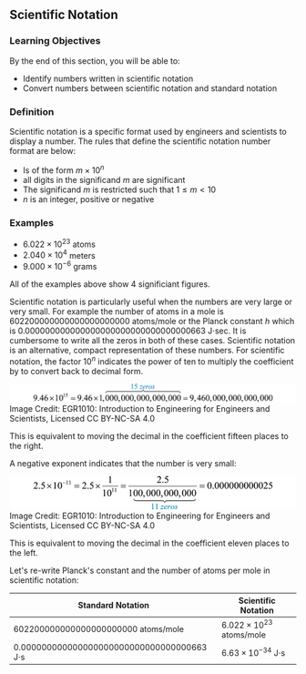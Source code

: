## Scientific Notation

### Learning Objectives

By the end of this section, you will be able to:

 * Identify numbers written in scientific notation
 * Convert numbers between scientific notation and standard notation

 ### Definition

 Scientific notation is a specific format used by engineers and scientists to display a number. The rules that define the scientific notation number format are below:

 * Is of the form $m \times 10^{n}$
 * all digits in the significand $m$ are significant
 * The significand $m$ is restricted such that $1 \leq m < 10$
 * $n$ is an integer, positive or negative

### Examples

 * $6.022 \times 10^{23}$  atoms
 * $2.040 \times 10^{4}$  meters
 * $9.000 \times 10^{-6}$  grams

All of the examples above show 4 significiant figures.

Scientific notation is particularly useful when the numbers are very large or very small. For example the number of atoms in a mole is 602200000000000000000000 atoms/mole or the Planck constant $h$ which is 0.000000000000000000000000000000000663 J$\cdot$sec. It is cumbersome to write all the zeros in both of these cases. Scientific notation is an alternative, compact representation of these numbers. For scientific notation, the factor  $10^n$ indicates the power of ten to multiply the coefficient by to convert back to decimal form.

![number_with_15_zeros_sci_notation](images/number_with_15_zeros_sci_notation.png)
Image Credit: EGR1010: Introduction to Engineering for Engineers and Scientists, Licensed CC BY-NC-SA 4.0

This is equivalent to moving the decimal in the coefficient fifteen places to the right.

A negative exponent indicates that the number is very small:

![number_with_11_zeros_sci_notation](images/number_with_11_zeros_sci_notation.png)
Image Credit: EGR1010: Introduction to Engineering for Engineers and Scientists, Licensed CC BY-NC-SA 4.0

This is equivalent to moving the decimal in the coefficient eleven places to the left.

Let's re-write Planck's constant and the number of atoms per mole in scientific notation:

| Standard Notation | Scientific Notation |
| --- | --- |
| 602200000000000000000000 atoms/mole | $6.022 \times 10^{23}$ atoms/mole |
| 0.000000000000000000000000000000000663 J$\cdot$s | $6.63 \times 10^{-34}$ J$\cdot$s |
